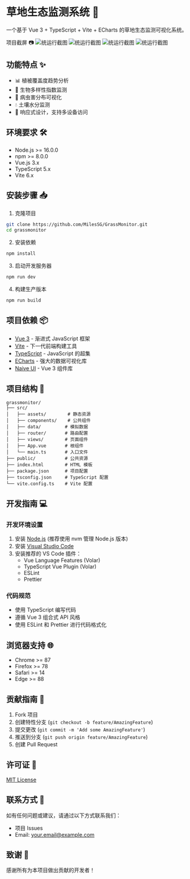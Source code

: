 # 草地生态监测系统 🌿

一个基于 Vue 3 + TypeScript + Vite + ECharts 的草地生态监测可视化系统。

项目截屏 📷
![统运行截图](img/image1.png)
![统运行截图](img/image2.png)
![统运行截图](img/image3.png)
![统运行截图](img/image4.png)

## 功能特点 ✨

- 📊 植被覆盖度趋势分析
- 🌱 生物多样性指数监测
- 🐛 病虫害分布可视化
- 💧 土壤水分监测
- 📱 响应式设计，支持多设备访问

## 环境要求 🛠️

- Node.js >= 16.0.0
- npm >= 8.0.0
- Vue.js 3.x
- TypeScript 5.x
- Vite 6.x

## 安装步骤 📥

1. 克隆项目
```bash
git clone https://github.com/MilesSG/GrassMonitor.git
cd grassmonitor
```

2. 安装依赖
```bash
npm install
```

3. 启动开发服务器
```bash
npm run dev
```

4. 构建生产版本
```bash
npm run build
```

## 项目依赖 📦

- [Vue 3](https://vuejs.org/) - 渐进式 JavaScript 框架
- [Vite](https://vitejs.dev/) - 下一代前端构建工具
- [TypeScript](https://www.typescriptlang.org/) - JavaScript 的超集
- [ECharts](https://echarts.apache.org/) - 强大的数据可视化库
- [Naive UI](https://www.naiveui.com/) - Vue 3 组件库

## 项目结构 📁

```
grassmonitor/
├── src/
│   ├── assets/        # 静态资源
│   ├── components/    # 公共组件
│   ├── data/         # 模拟数据
│   ├── router/       # 路由配置
│   ├── views/        # 页面组件
│   ├── App.vue       # 根组件
│   └── main.ts       # 入口文件
├── public/           # 公共资源
├── index.html        # HTML 模板
├── package.json      # 项目配置
├── tsconfig.json     # TypeScript 配置
└── vite.config.ts    # Vite 配置
```

## 开发指南 💻

### 开发环境设置

1. 安装 [Node.js](https://nodejs.org/) (推荐使用 nvm 管理 Node.js 版本)
2. 安装 [Visual Studio Code](https://code.visualstudio.com/)
3. 安装推荐的 VS Code 插件：
   - Vue Language Features (Volar)
   - TypeScript Vue Plugin (Volar)
   - ESLint
   - Prettier

### 代码规范

- 使用 TypeScript 编写代码
- 遵循 Vue 3 组合式 API 风格
- 使用 ESLint 和 Prettier 进行代码格式化

## 浏览器支持 🌐

- Chrome >= 87
- Firefox >= 78
- Safari >= 14
- Edge >= 88

## 贡献指南 🤝

1. Fork 项目
2. 创建特性分支 (`git checkout -b feature/AmazingFeature`)
3. 提交更改 (`git commit -m 'Add some AmazingFeature'`)
4. 推送到分支 (`git push origin feature/AmazingFeature`)
5. 创建 Pull Request

## 许可证 📄

[MIT License](LICENSE)

## 联系方式 📧

如有任何问题或建议，请通过以下方式联系我们：

- 项目 Issues
- Email: your.email@example.com

## 致谢 🙏

感谢所有为本项目做出贡献的开发者！
